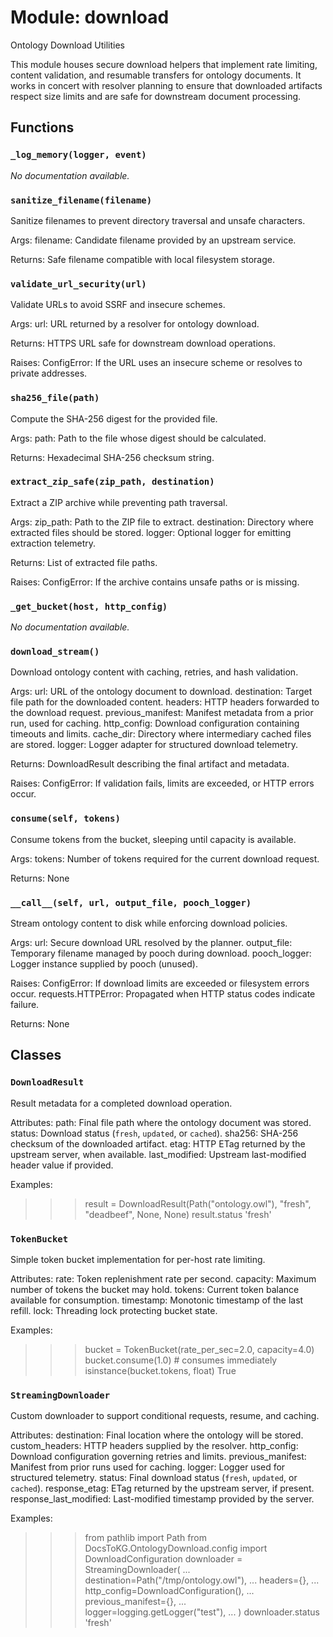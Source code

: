 # Module: download

Ontology Download Utilities

This module houses secure download helpers that implement rate limiting,
content validation, and resumable transfers for ontology documents. It works
in concert with resolver planning to ensure that downloaded artifacts respect
size limits and are safe for downstream document processing.

## Functions

### `_log_memory(logger, event)`

*No documentation available.*

### `sanitize_filename(filename)`

Sanitize filenames to prevent directory traversal and unsafe characters.

Args:
filename: Candidate filename provided by an upstream service.

Returns:
Safe filename compatible with local filesystem storage.

### `validate_url_security(url)`

Validate URLs to avoid SSRF and insecure schemes.

Args:
url: URL returned by a resolver for ontology download.

Returns:
HTTPS URL safe for downstream download operations.

Raises:
ConfigError: If the URL uses an insecure scheme or resolves to private addresses.

### `sha256_file(path)`

Compute the SHA-256 digest for the provided file.

Args:
path: Path to the file whose digest should be calculated.

Returns:
Hexadecimal SHA-256 checksum string.

### `extract_zip_safe(zip_path, destination)`

Extract a ZIP archive while preventing path traversal.

Args:
zip_path: Path to the ZIP file to extract.
destination: Directory where extracted files should be stored.
logger: Optional logger for emitting extraction telemetry.

Returns:
List of extracted file paths.

Raises:
ConfigError: If the archive contains unsafe paths or is missing.

### `_get_bucket(host, http_config)`

*No documentation available.*

### `download_stream()`

Download ontology content with caching, retries, and hash validation.

Args:
url: URL of the ontology document to download.
destination: Target file path for the downloaded content.
headers: HTTP headers forwarded to the download request.
previous_manifest: Manifest metadata from a prior run, used for caching.
http_config: Download configuration containing timeouts and limits.
cache_dir: Directory where intermediary cached files are stored.
logger: Logger adapter for structured download telemetry.

Returns:
DownloadResult describing the final artifact and metadata.

Raises:
ConfigError: If validation fails, limits are exceeded, or HTTP errors occur.

### `consume(self, tokens)`

Consume tokens from the bucket, sleeping until capacity is available.

Args:
tokens: Number of tokens required for the current download request.

Returns:
None

### `__call__(self, url, output_file, pooch_logger)`

Stream ontology content to disk while enforcing download policies.

Args:
url: Secure download URL resolved by the planner.
output_file: Temporary filename managed by pooch during download.
pooch_logger: Logger instance supplied by pooch (unused).

Raises:
ConfigError: If download limits are exceeded or filesystem errors occur.
requests.HTTPError: Propagated when HTTP status codes indicate failure.

Returns:
None

## Classes

### `DownloadResult`

Result metadata for a completed download operation.

Attributes:
path: Final file path where the ontology document was stored.
status: Download status (`fresh`, `updated`, or `cached`).
sha256: SHA-256 checksum of the downloaded artifact.
etag: HTTP ETag returned by the upstream server, when available.
last_modified: Upstream last-modified header value if provided.

Examples:
>>> result = DownloadResult(Path("ontology.owl"), "fresh", "deadbeef", None, None)
>>> result.status
'fresh'

### `TokenBucket`

Simple token bucket implementation for per-host rate limiting.

Attributes:
rate: Token replenishment rate per second.
capacity: Maximum number of tokens the bucket may hold.
tokens: Current token balance available for consumption.
timestamp: Monotonic timestamp of the last refill.
lock: Threading lock protecting bucket state.

Examples:
>>> bucket = TokenBucket(rate_per_sec=2.0, capacity=4.0)
>>> bucket.consume(1.0)  # consumes immediately
>>> isinstance(bucket.tokens, float)
True

### `StreamingDownloader`

Custom downloader to support conditional requests, resume, and caching.

Attributes:
destination: Final location where the ontology will be stored.
custom_headers: HTTP headers supplied by the resolver.
http_config: Download configuration governing retries and limits.
previous_manifest: Manifest from prior runs used for caching.
logger: Logger used for structured telemetry.
status: Final download status (`fresh`, `updated`, or `cached`).
response_etag: ETag returned by the upstream server, if present.
response_last_modified: Last-modified timestamp provided by the server.

Examples:
>>> from pathlib import Path
>>> from DocsToKG.OntologyDownload.config import DownloadConfiguration
>>> downloader = StreamingDownloader(
...     destination=Path("/tmp/ontology.owl"),
...     headers={},
...     http_config=DownloadConfiguration(),
...     previous_manifest={},
...     logger=logging.getLogger("test"),
... )
>>> downloader.status
'fresh'

